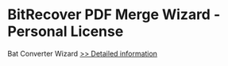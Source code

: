 # BitRecover PDF Merge Wizard - Personal License
Bat Converter Wizard
[>> Detailed information](https://secure.shareit.com/shareit/product.html?productid=300953472&affiliateid=200057808)